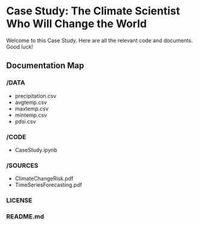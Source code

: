 # Case Study: The Climate Scientist Who Will Change the World

Welcome to this Case Study. Here are all the relevant code and documents. Good luck!

## Documentation Map

### /DATA

+ precipitation.csv
+ avgtemp.csv
+ maxtemp.csv
+ mintemp.csv
+ pdsi.csv

### /CODE

+ CaseStudy.ipynb

### /SOURCES

+ ClimateChangeRisk.pdf
+ TimeSeriesForecasting.pdf

### LICENSE

### README.md
